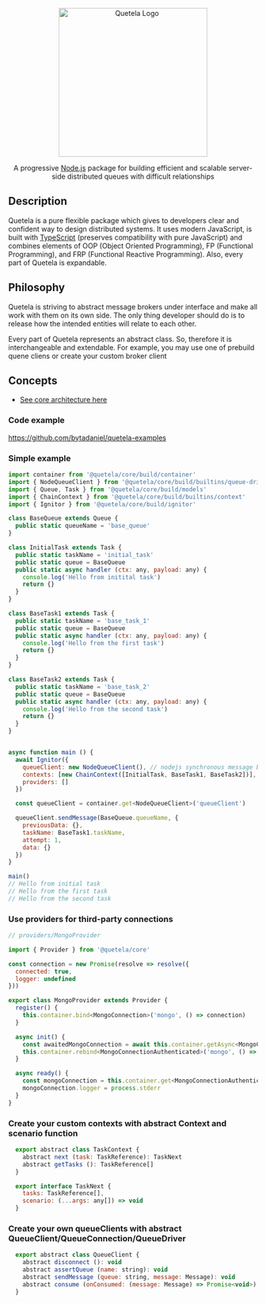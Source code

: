 <p align="center">
  <a href="#" target="blank"><img src="https://ik.imagekit.io/py1g6jiey/28232522_Ec1LrfcPL.jpg?ik-sdk-version=javascript-1.4.3&updatedAt=1651898829640" width="300" alt="Quetela Logo" /></a>
</p>

<p align="center">A progressive <a href="http://nodejs.org" target="_blank">Node.js</a> package for building efficient and scalable server-side distributed queues with difficult relationships</p>

## Description

Quetela is a pure flexible package which gives to developers clear and confident way to design distributed systems. It uses modern JavaScript, is built with  <a href="http://www.typescriptlang.org" target="_blank">TypeScript</a> (preserves compatibility with pure JavaScript) and combines elements of OOP (Object Oriented Programming), FP (Functional Programming), and FRP (Functional Reactive Programming). Also, every part of Quetela is expandable.

## Philosophy

<p>Quetela is striving to abstract message brokers under interface and make all work with them on its own side. The only thing developer should do is to release how the intended entities will relate to each other.</p>
<p>Every part of Quetela represents an abstract class. So, therefore it is interchangeable and extendable. For example, you may use one of prebuild quene cliens or create your custom broker client</p>

## Concepts
* [See core architecture here](docs/CORE_BPMN.md)
<!-- ![@quetela/core concepts](https://ik.imagekit.io/py1g6jiey/quetela_architecture_geMEaJWVC.png?ik-sdk-version=javascript-1.4.3&updatedAt=1651707816431 "@quetela/core concepts") -->

<!-- #### It's really easy to configure difficult relations between tasks 
![@quetela/core quetela_sample](https://ik.imagekit.io/py1g6jiey/sample_task_hierarchy_hDZ7FOywo.png?ik-sdk-version=javascript-1.4.3&updatedAt=1651709274019 "@quetela/core quetela_sample")
#### Contexts
##### Chain context
![@quetela/core chain_context](https://ik.imagekit.io/py1g6jiey/chain_context_RtpJNDbx1.png?ik-sdk-version=javascript-1.4.3&updatedAt=1651708529227 "@quetela/core chain_context")
##### Closure context
![@quetela/core closure_context](https://ik.imagekit.io/py1g6jiey/closure_context_kmzrrjExZ.png?ik-sdk-version=javascript-1.4.3&updatedAt=1651708528961 "@quetela/core closure_context")
##### Node context
![@quetela/core node_context](https://ik.imagekit.io/py1g6jiey/node_context_BB-a7Y1W6.png?ik-sdk-version=javascript-1.4.3&updatedAt=1651708528724 "@quetela/core node_context")

##### Node multiple same context
![@quetela/core node_multiple_same_context](https://ik.imagekit.io/py1g6jiey/node_multiple_same_context_Z2xr6p3o9.png?ik-sdk-version=javascript-1.4.3&updatedAt=1651708528544 "@quetela/core node_multiple_same_context")

##### Global context (system feature)
![@quetela/core global_context](https://ik.imagekit.io/py1g6jiey/global_context_Jg5JlOr-n.png?ik-sdk-version=javascript-1.4.3&updatedAt=1651708528480 "@quetela/core global_context") -->

### Code example
https://github.com/bytadaniel/quetela-examples
### Simple example
```javascript
import container from '@quetela/core/build/container'
import { NodeQueueClient } from '@quetela/core/build/builtins/queue-drivers/base-driver'
import { Queue, Task } from '@quetela/core/build/models'
import { ChainContext } from '@quetela/core/build/builtins/context'
import { Ignitor } from '@quetela/core/build/ignitor'

class BaseQueue extends Queue {
  public static queueName = 'base_queue'
}

class InitialTask extends Task {
  public static taskName = 'initial_task'
  public static queue = BaseQueue
  public static async handler (ctx: any, payload: any) {
    console.log('Hello from initital task')
    return {}
  }
}

class BaseTask1 extends Task {
  public static taskName = 'base_task_1'
  public static queue = BaseQueue
  public static async handler (ctx: any, payload: any) {
    console.log('Hello from the first task')
    return {}
  }
}

class BaseTask2 extends Task {
  public static taskName = 'base_task_2'
  public static queue = BaseQueue
  public static async handler (ctx: any, payload: any) {
    console.log('Hello from the second task')
    return {}
  }
}


async function main () {
  await Ignitor({
    queueClient: new NodeQueueClient(), // nodejs synchronous message broker (mock for tests)
    contexts: [new ChainContext([InitialTask, BaseTask1, BaseTask2])],
    providers: []
  })

  const queueClient = container.get<NodeQueueClient>('queueClient')

  queueClient.sendMessage(BaseQueue.queueName, {
    previousData: {},
    taskName: BaseTask1.taskName,
    attempt: 1,
    data: {}
  })
}

main()
// Hello from initial task
// Hello from the first task
// Hello from the second task
```

### Use providers for third-party connections
```javascript
// providers/MongoProvider

import { Provider } from '@quetela/core'

const connection = new Promise(resolve => resolve({
  connected: true,
  logger: undefined
}))

export class MongoProvider extends Provider {
  register() {
    this.container.bind<MongoConnection>('mongo', () => connection)
  }

  async init() {
    const awaitedMongoConnection = await this.container.getAsync<MongoConnectionAuthenticated>('mongo', async (connection) => await connection.getAuthenticated())
    this.container.rebind<MongoConnectionAuthenticated>('mongo', () => awaitedMongoConnection)
  }

  async ready() {
    const mongoConnection = this.container.get<MongoConnectionAuthenticated>('mongo')
    mongoConnection.logger = process.stderr
  }
}
```

### Create your custom contexts with abstract Context and scenario function
```javascript
  export abstract class TaskContext {
    abstract next (task: TaskReference): TaskNext
    abstract getTasks (): TaskReference[]
  }

  export interface TaskNext {
    tasks: TaskReference[],
    scenario: (...args: any[]) => void
  }
```

### Create your own queueClients with abstract QueueClient/QueueConnection/QueueDriver
```javascript
  export abstract class QueueClient {
    abstract disconnect (): void
    abstract assertQueue (name: string): void
    abstract sendMessage (queue: string, message: Message): void
    abstract consume (onConsumed: (message: Message) => Promise<void>): void
  }
```

